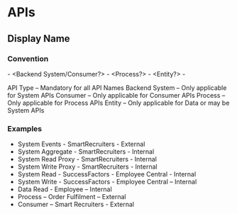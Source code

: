 
# APIs

## Display Name

### Convention
<API Type> - <Backend System/Consumer?> - <Process?> - <Entity?> - <Internet Facing or Not>

API Type – Mandatory for all API Names
Backend System – Only applicable for System APIs
Consumer – Only applicable for Consumer APIs
Process – Only applicable for Process APIs
Entity – Only applicable for Data or may be System APIs

### Examples

* System Events - SmartRecruiters - External
* System Aggregate - SmartRecruiters - Internal
* System Read Proxy - SmartRecruiters - Internal
* System Write Proxy - SmartRecruiters - Internal
* System Read - SuccessFactors - Employee Central - Internal
* System Write - SuccessFactors - Employee Central – Internal
* Data Read - Employee – Internal
* Process – Order Fulfilment – External
* Consumer – Smart Recruiters - External
